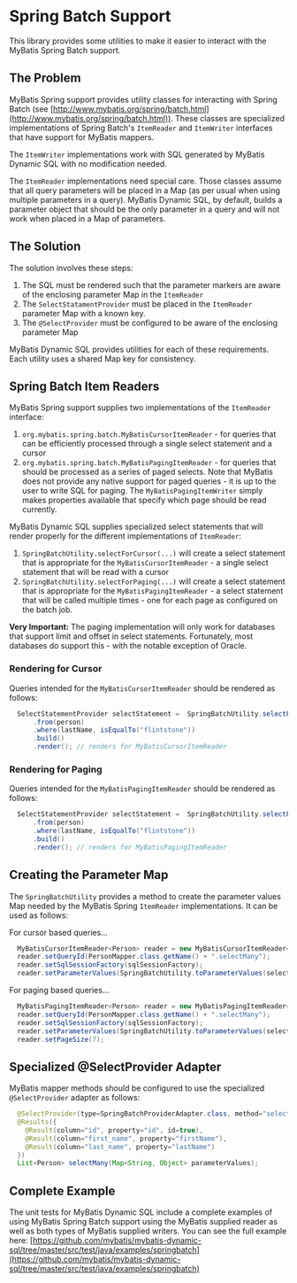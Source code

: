 # Spring Batch Support
This library provides some utilities to make it easier to interact with the MyBatis Spring Batch support.

## The Problem

MyBatis Spring support provides utility classes for interacting with Spring Batch (see [http://www.mybatis.org/spring/batch.html](http://www.mybatis.org/spring/batch.html)). These classes are specialized implementations of Spring Batch's `ItemReader` and `ItemWriter` interfaces that have support for MyBatis mappers.

The `ItemWriter` implementations work with SQL generated by MyBatis Dynamic SQL with no modification needed.

The `ItemReader` implementations need special care. Those classes assume that all query parameters will be placed in a Map (as per usual when using multiple parameters in a query). MyBatis Dynamic SQL, by default, builds a parameter object that should be the only parameter in a query and will not work when placed in a Map of parameters.

## The Solution

The solution involves these steps:

1. The SQL must be rendered such that the parameter markers are aware of the enclosing parameter Map in the `ItemReader`
1. The `SelectStatamentProvider` must be placed in the `ItemReader` parameter Map with a known key.
1. The `@SelectProvider` must be configured to be aware of the enclosing parameter Map

MyBatis Dynamic SQL provides utilities for each of these requirements. Each utility uses a shared Map key for consistency.

## Spring Batch Item Readers

MyBatis Spring support supplies two implementations of the `ItemReader` interface:

1. `org.mybatis.spring.batch.MyBatisCursorItemReader` - for queries that can be efficiently processed through a single select statement and a cursor
1. `org.mybatis.spring.batch.MyBatisPagingItemReader` - for queries that should be processed as a series of paged selects. Note that MyBatis does not provide any native support for paged queries - it is up to the user to write SQL for paging. The `MyBatisPagingItemWriter` simply makes properties available that specify which page should be read currently.

MyBatis Dynamic SQL supplies specialized select statements that will render properly for the different implementations of `ItemReader`:

1. `SpringBatchUtility.selectForCursor(...)` will create a select statement that is appropriate for the `MyBatisCursorItemReader` - a single select statement that will be read with a cursor
1. `SpringBatchUtility.selectForPaging(...)` will create a select statement that is appropriate for the `MyBatisPagingItemReader` - a select statement that will be called multiple times - one for each page as configured on the batch job.

**Very Important:** The paging implementation will only work for databases that support limit and offset in select statements. Fortunately, most databases do support this - with the notable exception of Oracle.


### Rendering for Cursor

Queries intended for the `MyBatisCursorItemReader` should be rendered as follows:

```java
  SelectStatementProvider selectStatement =  SpringBatchUtility.selectForCursor(person.allColumns())
      .from(person)
      .where(lastName, isEqualTo("flintstone"))
      .build()
      .render(); // renders for MyBatisCursorItemReader
```

### Rendering for Paging

Queries intended for the `MyBatisPagingItemReader` should be rendered as follows:

```java
  SelectStatementProvider selectStatement =  SpringBatchUtility.selectForPaging(person.allColumns())
      .from(person)
      .where(lastName, isEqualTo("flintstone"))
      .build()
      .render(); // renders for MyBatisPagingItemReader
```

## Creating the Parameter Map

The `SpringBatchUtility` provides a method to create the parameter values Map needed by the MyBatis Spring `ItemReader` implementations. It can be used as follows:

For cursor based queries...

```java
  MyBatisCursorItemReader<Person> reader = new MyBatisCursorItemReader<>();
  reader.setQueryId(PersonMapper.class.getName() + ".selectMany");
  reader.setSqlSessionFactory(sqlSessionFactory);
  reader.setParameterValues(SpringBatchUtility.toParameterValues(selectStatement)); // create parameter map
```
For paging based queries...

```java
  MyBatisPagingItemReader<Person> reader = new MyBatisPagingItemReader<>();
  reader.setQueryId(PersonMapper.class.getName() + ".selectMany");
  reader.setSqlSessionFactory(sqlSessionFactory);
  reader.setParameterValues(SpringBatchUtility.toParameterValues(selectStatement));
  reader.setPageSize(7);
```


## Specialized @SelectProvider Adapter

MyBatis mapper methods should be configured to use the specialized `@SelectProvider` adapter as follows:

```java
  @SelectProvider(type=SpringBatchProviderAdapter.class, method="select") // use the Spring batch adapter
  @Results({
    @Result(column="id", property="id", id=true),
    @Result(column="first_name", property="firstName"),
    @Result(column="last_name", property="lastName")
  })
  List<Person> selectMany(Map<String, Object> parameterValues);
```

## Complete Example

The unit tests for MyBatis Dynamic SQL include a complete examples of using MyBatis Spring Batch support using the MyBatis supplied reader as well as both types of MyBatis supplied writers. You can see the full example here: [https://github.com/mybatis/mybatis-dynamic-sql/tree/master/src/test/java/examples/springbatch](https://github.com/mybatis/mybatis-dynamic-sql/tree/master/src/test/java/examples/springbatch)
